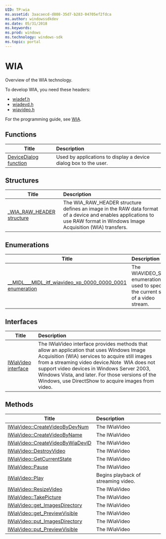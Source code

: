 ```yaml
---
UID: TP:wia
ms.assetid: 3aacaecd-d808-35d7-b283-04705ef2fdca
ms.author: windowssdkdev
ms.date: 05/31/2018
ms.keywords: 
ms.prod: windows
ms.technology: windows-sdk
ms.topic: portal
---
```


# WIA



Overview of the WIA technology.

To develop WIA, you need these headers:

 * [wiadef.h](..\wiadef\index.md)
 * [wiadevd.h](..\wiadevd\index.md)
 * [wiavideo.h](..\wiavideo\index.md)

For the programming guide, see [WIA](/windows/desktop/wia).

## Functions

| Title   | Description   |
| ---- |:---- |
| [DeviceDialog function](..\wiadevd\nf-wiadevd-devicedialog.md) | Used by applications to display a device dialog box to the user. |

## Structures

| Title   | Description   |
| ---- |:---- |
| [_WIA_RAW_HEADER structure](..\wiadef\ns-wiadef-_wia_raw_header.md) | The WIA_RAW_HEADER structure defines an image in the RAW data format of a device and enables applications to use RAW format in Windows Image Acquisition (WIA) transfers. |

## Enumerations

| Title   | Description   |
| ---- |:---- |
| [__MIDL___MIDL_itf_wiavideo_xp_0000_0000_0001 enumeration](..\wiavideo\ne-wiavideo-__midl___midl_itf_wiavideo_xp_0000_0000_0001.md) | The WIAVIDEO_STATE enumeration is used to specify the current state of a video stream. |

## Interfaces

| Title   | Description   |
| ---- |:---- |
| [IWiaVideo interface](..\wiavideo\nn-wiavideo-iwiavideo.md) | The IWiaVideo interface provides methods that allow an application that uses Windows Image Acquisition (WIA) services to acquire still images from a streaming video device.Note  WIA does not support video devices in Windows Server 2003, Windows Vista, and later. For those versions of the Windows, use DirectShow to acquire images from video. |

## Methods

| Title   | Description   |
| ---- |:---- |
| [IWiaVideo::CreateVideoByDevNum](..\wiavideo\nf-wiavideo-iwiavideo-createvideobydevnum.md) | The IWiaVideo |
| [IWiaVideo::CreateVideoByName](..\wiavideo\nf-wiavideo-iwiavideo-createvideobyname.md) | The IWiaVideo |
| [IWiaVideo::CreateVideoByWiaDevID](..\wiavideo\nf-wiavideo-iwiavideo-createvideobywiadevid.md) | The IWiaVideo |
| [IWiaVideo::DestroyVideo](..\wiavideo\nf-wiavideo-iwiavideo-destroyvideo.md) | The IWiaVideo |
| [IWiaVideo::GetCurrentState](..\wiavideo\nf-wiavideo-iwiavideo-getcurrentstate.md) | The IWiaVideo |
| [IWiaVideo::Pause](..\wiavideo\nf-wiavideo-iwiavideo-pause.md) | The IWiaVideo |
| [IWiaVideo::Play](..\wiavideo\nf-wiavideo-iwiavideo-play.md) | Begins playback of streaming video. |
| [IWiaVideo::ResizeVideo](..\wiavideo\nf-wiavideo-iwiavideo-resizevideo.md) | The IWiaVideo |
| [IWiaVideo::TakePicture](..\wiavideo\nf-wiavideo-iwiavideo-takepicture.md) | The IWiaVideo |
| [IWiaVideo::get_ImagesDirectory](..\wiavideo\nf-wiavideo-iwiavideo-get_imagesdirectory.md) | The IWiaVideo |
| [IWiaVideo::get_PreviewVisible](..\wiavideo\nf-wiavideo-iwiavideo-get_previewvisible.md) | The IWiaVideo |
| [IWiaVideo::put_ImagesDirectory](..\wiavideo\nf-wiavideo-iwiavideo-put_imagesdirectory.md) | The IWiaVideo |
| [IWiaVideo::put_PreviewVisible](..\wiavideo\nf-wiavideo-iwiavideo-put_previewvisible.md) | The IWiaVideo |
